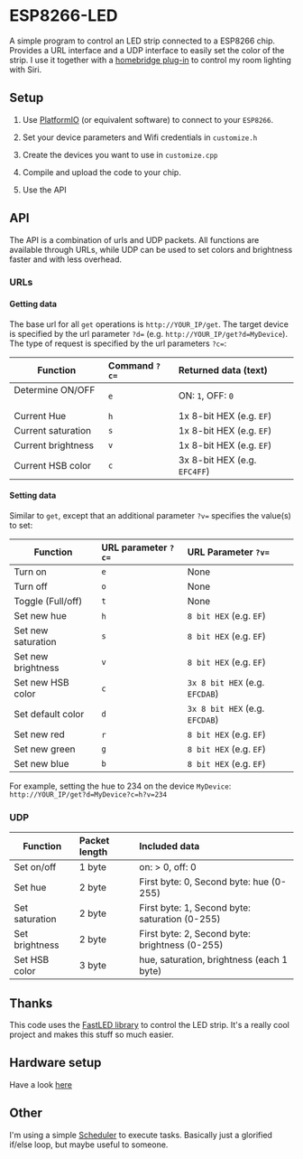 # ESP8266-LED

A simple program to control an LED strip connected to a ESP8266 chip. Provides a URL interface and a UDP interface to easily set the color of the strip. I use it together with a [homebridge plug-in](https://github.com/christophhagen/homebridge-ESP-HSV) to control my room lighting with Siri.

## Setup

1. Use [PlatformIO](http://platformio.org) (or equivalent software) to connect to your `ESP8266`.

2. Set your device parameters and Wifi credentials in `customize.h`

3. Create the devices you want to use in `customize.cpp`

3. Compile and upload the code to your chip.

4. Use the API

## API

The API is a combination of urls and UDP packets. All functions are available through URLs, while UDP can be used to set colors and brightness faster and with less overhead.

### URLs

#### Getting data

The base url for all `get` operations is `http://YOUR_IP/get`.
The target device is specified by the url parameter `?d=` (e.g. `http://YOUR_IP/get?d=MyDevice`).
The type of request is specified by the url parameters `?c=`:

| Function           | Command `?c=` | Returned data (text)         |
| ------------------ |:------------- |:---------------------------- |
| Determine ON/OFF   | `e`           | ON: `1`, OFF: `0`            |
| Current Hue        | `h`           | 1x 8-bit HEX (e.g. `EF`)     |
| Current saturation | `s`           | 1x 8-bit HEX (e.g. `EF`)     |
| Current brightness | `v`           | 1x 8-bit HEX (e.g. `EF`)     |
| Current HSB color  | `c`           | 3x 8-bit HEX (e.g. `EFC4FF`) |

#### Setting data
Similar to `get`, except that an additional parameter `?v=` specifies the value(s) to set:

| Function           | URL parameter `?c=` | URL Parameter `?v=`            |
| ------------------ |:------------------- |:------------------------------ |
| Turn on            | `e`                 | None                           |
| Turn off           | `o`                 | None                           |
| Toggle (Full/off)  | `t`                 | None                           |
| Set new hue        | `h`                 | `8 bit HEX` (e.g. `EF`)        |
| Set new saturation | `s`                 | `8 bit HEX` (e.g. `EF`)        |
| Set new brightness | `v`                 | `8 bit HEX` (e.g. `EF`)        |
| Set new HSB color  | `c`                 | `3x 8 bit HEX` (e.g. `EFCDAB`) |
| Set default color  | `d`                 | `3x 8 bit HEX` (e.g. `EFCDAB`) |
| Set new red        | `r`                 | `8 bit HEX` (e.g. `EF`)        |
| Set new green      | `g`                 | `8 bit HEX` (e.g. `EF`)        |
| Set new blue       | `b`                 | `8 bit HEX` (e.g. `EF`)        |

For example, setting the hue to 234 on the device `MyDevice`:
`http://YOUR_IP/get?d=MyDevice?c=h?v=234`

### UDP

| Function       | Packet length | Included data                                  |
| -------------- |:------------- |:---------------------------------------------- |
| Set on/off     | 1 byte        | on: > 0, off: 0                                |
| Set hue        | 2 byte        | First byte: 0, Second byte: hue (0-255)        |
| Set saturation | 2 byte        | First byte: 1, Second byte: saturation (0-255) |
| Set brightness | 2 byte        | First byte: 2, Second byte: brightness (0-255) |
| Set HSB color  | 3 byte        | hue, saturation, brightness (each 1 byte)      |

## Thanks

This code uses the [FastLED library](fastled.io) to control the LED strip. It's a really cool project and makes this stuff so much easier.

## Hardware setup

Have a look [here](https://github.com/christophhagen/ESP8266-LED/blob/master/hardware.md)

## Other

I'm using a simple [Scheduler](https://github.com/christophhagen/ArduinoScheduler) to execute tasks. Basically just a glorified if/else loop, but maybe useful to someone.
